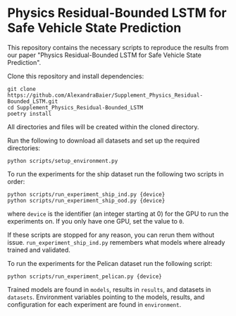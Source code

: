 # Physics Residual-Bounded LSTM for Safe Vehicle State Prediction

This repository contains the necessary scripts to reproduce the results from our paper
"Physics Residual-Bounded LSTM for Safe Vehicle State Prediction".

Clone this repository and install dependencies:
```shell
git clone https://github.com/AlexandraBaier/Supplement_Physics_Residual-Bounded_LSTM.git
cd Supplement_Physics_Residual-Bounded_LSTM
poetry install
```

All directories and files will be created within the cloned directory.

Run the following to download all datasets and set up the required directories:
```shell
python scripts/setup_environment.py
```

To run the experiments for the ship dataset run the following two scripts in order:
```shell
python scripts/run_experiment_ship_ind.py {device}
python scripts/run_experiment_ship_ood.py {device}
```
where `device` is the identifier (an integer starting at 0) for the GPU to run the experiments on. 
If you only have one GPU, set the value to `0`.

If these scripts are stopped for any reason, you can rerun them without issue. 
`run_experiment_ship_ind.py` remembers what models where already trained and validated.

To run the experiments for the Pelican dataset run the following script:
```shell
python scripts/run_experiment_pelican.py {device}
```

Trained models are found in `models`, results in `results`, and datasets in `datasets`.
Environment variables pointing to the models, results, and configuration for each experiment are found in
`environment`.
